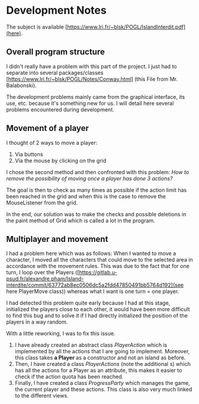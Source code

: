 # Development Notes

The subject is available [https://www.lri.fr/~blsk/POGL/IslandInterdit.pdf](here).

## Overall program structure

I didn't really have a problem with this part of the project. I just had to separate into several packages/classes [https://www.lri.fr/~blsk/POGL/Notes/Conway.html] (this File from Mr. Balabonski).

The development problems mainly came from the graphical interface, its use, etc. because it's something new for us.
I will detail here several problems encountered during development.

## Movement of a player

I thought of 2 ways to move a player:
1. Via buttons
2. Via the mouse by clicking on the grid

I chose the second method and then confronted with this problem: *How to remove the possibility of moving once a player has done 3 actions?*

The goal is then to check as many times as possible if the action limit has been reached in the grid and when this is the case to remove the MouseListener from the grid.

In the end, our solution was to make the checks and possible deletions in the paint method of Grid which is called a lot in the program.



## Multiplayer and movement

I had a problem here which was as follows: When I wanted to move a character, I moved all the characters that could move to the selected area in accordance with the movement rules. This was due to the fact that for one turn, I loop over the Players ([https://gitlab.u-psud.fr/alexandre.pham/Island-interdite/commit/63772ab8ec0506dc5a2fdd47850491bb5764d192](see here PlayerMove class)) whereas what I want is one turn = one player.

I had detected this problem quite early because I had at this stage, initialized the players close to each other, it would have been more difficult to find this bug and to solve it if I had directly initialized the position of the players in a way random.

With a little reworking, I was to fix this issue.
1. I have already created an abstract class *PlayerAction* which is implemented by all the actions that I are going to implement. Moreover, this class takes **a Player** as a constructor and not an island as before.
2. Then, I have created a class *PlayerActions* (note the additional s) which has all the actions for a Player as an attribute, this makes it easier to check if the action quota has been reached.
3. Finally, I have created a class *ProgressParty* which manages the game, the current player and these actions. This class is also very much linked to the different views.